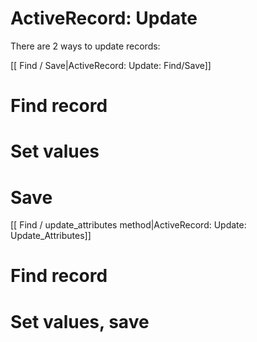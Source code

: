 # ActiveRecord: Update


There are 2 ways to update records:

[[ Find / Save|ActiveRecord: Update: Find/Save]]

# Find record
# Set values
# Save

[[ Find / update_attributes method|ActiveRecord: Update: Update_Attributes]]

# Find record
# Set values, save